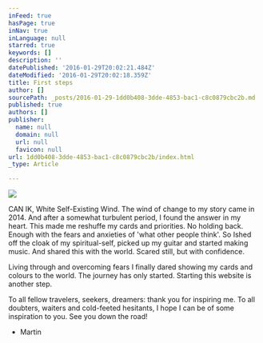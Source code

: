 ```yaml
---
inFeed: true
hasPage: true
inNav: true
inLanguage: null
starred: true
keywords: []
description: ''
datePublished: '2016-01-29T20:02:21.484Z'
dateModified: '2016-01-29T20:02:18.359Z'
title: First steps
author: []
sourcePath: _posts/2016-01-29-1dd0b408-3dde-4853-bac1-c8c0879cbc2b.md
published: true
authors: []
publisher:
  name: null
  domain: null
  url: null
  favicon: null
url: 1dd0b408-3dde-4853-bac1-c8c0879cbc2b/index.html
_type: Article

---
```

![](https://the-grid-user-content.s3-us-west-2.amazonaws.com/68d04031-91d2-4ad8-9f99-955bebea700d.png)

CAN IK, White Self-Existing Wind. The wind of change to my story came in 2014\. And after a somewhat turbulent period, I found the answer in my heart. This made me reshuffe my cards and priorities. No holding back. Enough with the fears and anxieties of 'what other people think'. So Ished off the cloak of my spiritual-self, picked up my guitar and started making music. And shared this with the world. Scared still, but with confidence.

Living through and overcoming fears I finally dared showing my cards and colours to the world. The journey has only started. Starting this website is another step.

To all fellow travelers, seekers, dreamers: thank you for inspiring me. To all doubters, waiters and cold-feeted hesitants, I hope I can be of some inspiration to you. See you down the road! 

- Martin